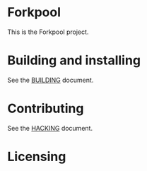 # Forkpool

This is the Forkpool project.

# Building and installing

See the [BUILDING](BUILDING.md) document.

# Contributing

See the [HACKING](HACKING.md) document.

# Licensing

